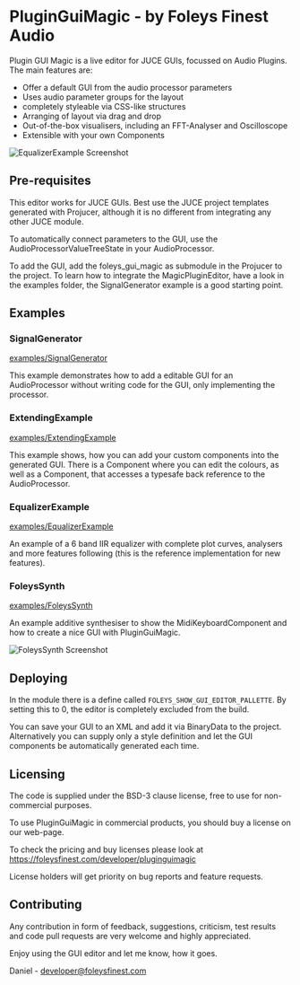 PluginGuiMagic - by Foleys Finest Audio
=======================================


Plugin GUI Magic is a live editor for JUCE GUIs, focussed on Audio Plugins.
The main features are:

- Offer a default GUI from the audio processor parameters
- Uses audio parameter groups for the layout
- completely styleable via CSS-like structures
- Arranging of layout via drag and drop
- Out-of-the-box visualisers, including an FFT-Analyser and Oscilloscope
- Extensible with your own Components

![EqualizerExample Screenshot](https://raw.githubusercontent.com/ffAudio/PluginGuiMagic/master/screenshots/EqualizerExample-screenshot.png)

Pre-requisites
-------------

This editor works for JUCE GUIs. Best use the JUCE project templates
generated with Projucer, although it is no different from integrating
any other JUCE module.

To automatically connect parameters to the GUI, use the AudioProcessorValueTreeState
in your AudioProcessor. 

To add the GUI, add the foleys_gui_magic as submodule in the Projucer
to the project. To learn how to integrate the MagicPluginEditor, have
a look in the examples folder, the SignalGenerator example is a good starting
point.


Examples
--------

### SignalGenerator

[examples/SignalGenerator](examples/SignalGenerator)

This example demonstrates how to add a editable GUI for an AudioProcessor
without writing code for the GUI, only implementing the processor.


### ExtendingExample

[examples/ExtendingExample](examples/ExtendingExample)

This example shows, how you can add your custom components into the generated
GUI. There is a Component where you can edit the colours, as well as a
Component, that accesses a typesafe back reference to the AudioProcessor.


### EqualizerExample

[examples/EqualizerExample](examples/EqualizerExample)

An example of a 6 band IIR equalizer with complete plot curves, analysers and
more features following (this is the reference implementation for new features).

### FoleysSynth

[examples/FoleysSynth](examples/FoleysSynth)

An example additive synthesiser to show the MidiKeyboardComponent and how to 
create a nice GUI with PluginGuiMagic.

![FoleysSynth Screenshot](https://raw.githubusercontent.com/ffAudio/PluginGuiMagic/master/screenshots/FoleysSynth-screenshot.png)

Deploying
---------

In the module there is a define called `FOLEYS_SHOW_GUI_EDITOR_PALLETTE`.
By setting this to 0, the editor is completely excluded from the build.

You can save your GUI to an XML and add it via BinaryData to the project.
Alternatively you can supply only a style definition and let the GUI
components be automatically generated each time.


Licensing
---------

The code is supplied under the BSD-3 clause license, free to use for non-commercial purposes. 

To use PluginGuiMagic in commercial products, you should buy a license on our web-page.

To check the pricing and buy licenses please look at https://foleysfinest.com/developer/pluginguimagic

License holders will get priority on bug reports and feature requests.

Contributing
------------

Any contribution in form of feedback, suggestions, criticism, test
results and code pull requests are very welcome and highly appreciated.


Enjoy using the GUI editor and let me know, how it goes.


Daniel - developer@foleysfinest.com

